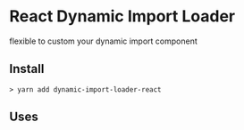 # React Dynamic Import Loader

flexible to custom your dynamic import component

## Install

```
> yarn add dynamic-import-loader-react
```

## Uses
